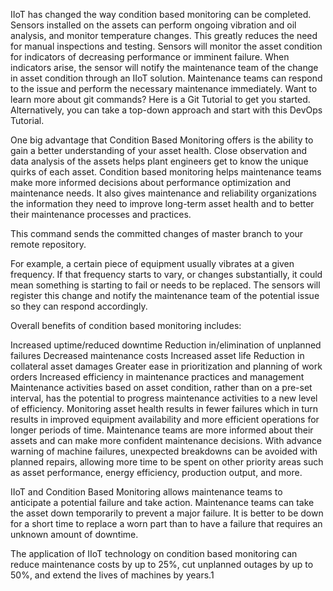 IIoT has changed the way condition based monitoring can be completed. Sensors installed on the assets can perform ongoing vibration and oil analysis, and monitor temperature changes. This greatly reduces the need for manual inspections and testing. Sensors will monitor the asset condition for indicators of decreasing performance or imminent failure. When indicators arise, the sensor will notify the maintenance team of the change in asset condition through an IIoT solution. Maintenance teams can respond to the issue and perform the necessary maintenance immediately.
Want to learn more about git commands? Here is a Git Tutorial to get you started. Alternatively, you can take a top-down approach and start with this DevOps Tutorial.

One big advantage that Condition Based Monitoring offers is the ability to gain a better understanding of your asset health. Close observation and data analysis of the assets helps plant engineers get to know the unique quirks of each asset. Condition based monitoring helps maintenance teams make more informed decisions about performance optimization and maintenance needs. It also gives maintenance and reliability organizations the information they need to improve long-term asset health and to better their maintenance processes and practices.

This command sends the committed changes of master branch to your remote repository.

For example, a certain piece of equipment usually vibrates at a given frequency. If that frequency starts to vary, or changes substantially, it could mean something is starting to fail or needs to be replaced. The sensors will register this change and notify the maintenance team of the potential issue so they can respond accordingly.

Overall benefits of condition based monitoring includes:

Increased uptime/reduced downtime
Reduction in/elimination of unplanned failures
Decreased maintenance costs
Increased asset life
Reduction in collateral asset damages
Greater ease in prioritization and planning of work orders
Increased efficiency in maintenance practices and management
Maintenance activities based on asset condition, rather than on a pre-set interval, has the potential to progress maintenance activities to a new level of efficiency. Monitoring asset health results in fewer failures which in turn results in improved equipment availability and more efficient operations for longer periods of time. Maintenance teams are more informed about their assets and can make more confident maintenance decisions. With advance warning of machine failures, unexpected breakdowns can be avoided with planned repairs, allowing more time to be spent on other priority areas such as asset performance, energy efficiency, production output, and more.



IIoT and Condition Based Monitoring allows maintenance teams to anticipate a potential failure and take action. Maintenance teams can take the asset down temporarily to prevent a major failure. It is better to be down for a short time to replace a worn part than to have a failure that requires an unknown amount of downtime.

The application of IIoT technology on condition based monitoring can reduce maintenance costs by up to 25%, cut unplanned outages by up to 50%, and extend the lives of machines by years.1


